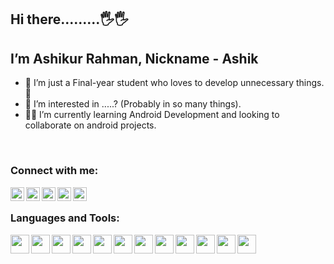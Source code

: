 ## Hi there.........🖐🖐

## I’m Ashikur Rahman, Nickname - Ashik

- 👊 I’m just a Final-year student who loves to develop unnecessary things. 🙂
- 👀 I’m interested in .....? (Probably in so many things).
- 🐱‍👤 I’m currently learning Android Development and looking to collaborate on android projects.

<br/>

### Connect with me:

[<img align="left" width="22px" src="https://cdn.jsdelivr.net/npm/simple-icons@3.13.0/icons/facebook.svg" />][facebook]
[<img align="left" width="22px" src="https://cdn.jsdelivr.net/npm/simple-icons@3.13.0/icons/gmail.svg" />][gmail]
[<img align="left" width="22px" src="https://cdn.jsdelivr.net/npm/simple-icons@3.13.0/icons/telegram.svg" />][telegram]
[<img align="left" width="22px" src="https://cdn.jsdelivr.net/npm/simple-icons@v3/icons/linkedin.svg" />][linkedin]
[<img align="left" width="22px" src="https://cdn.jsdelivr.net/npm/simple-icons@v3/icons/instagram.svg" />][instagram]

<br/>

### Languages and Tools:


<img align="left" width="30px" src="https://user-images.githubusercontent.com/81816852/136091626-bf095a24-34ca-4834-ade2-b77a2966d1d6.png" />
<img align="left" width="30px" src="https://user-images.githubusercontent.com/81816852/136091591-84f12e36-71a3-4b84-9e15-432f1f344241.png" />
<img align="left" width="30px" src="https://user-images.githubusercontent.com/81816852/136089019-e0aedce4-a883-4681-8880-1cd62155cb20.png" />
<img align="left" width="30px" src="https://user-images.githubusercontent.com/81816852/136091740-06f2bdb0-7b5e-414f-9c01-bcd25fa07cc9.png" />
<img align="left" width="30px" src="https://user-images.githubusercontent.com/81816852/136091820-ed6638d9-f714-4070-ab26-04257b5bd3e2.png" />
<img align="left" width="30px" src="https://user-images.githubusercontent.com/81816852/136091867-29d9bcc9-ac89-43f9-8c57-c0a5e510cf87.png" />
<img align="left" width="30px" src="https://user-images.githubusercontent.com/81816852/136091891-faac367e-0709-459e-8ce6-c1befd7abb03.png" />
<img align="left" width="30px" src="https://user-images.githubusercontent.com/81816852/136091928-1c97640d-9e4f-4208-8d32-a664937d3ae5.png" />
<img align="left" width="30px" src="https://user-images.githubusercontent.com/81816852/136091952-0e027220-2201-452d-9291-ce4c174cbcd7.png" />
<img align="left" width="30px" src="https://user-images.githubusercontent.com/81816852/136091994-dab02530-0d14-42df-8601-12721b51b0ec.png" />
<img align="left" width="30px" src="https://user-images.githubusercontent.com/81816852/136092019-ac868bd7-acae-4437-bb85-69e7bb2a43ea.png" />
<img align="left" width="30px" src="https://user-images.githubusercontent.com/81816852/136092042-9d48907b-1d4d-460c-a216-9cfc163ee9b0.png" />










[facebook]: https://www.facebook.com/ashik.rahman5757/
[gmail]: mailto:ashik.rahmanprc@gmail.com
[telegram]: https://t.me/ashik5757
[linkedin]: https://www.linkedin.com/in/ashik5757/
[instagram]: https://www.instagram.com/ashik_rahman77



